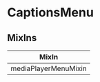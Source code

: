 # CaptionsMenu

## MixIns

<!-- @vuese:CaptionsMenu:mixIns:start -->
|MixIn|
|---|
|mediaPlayerMenuMixin|

<!-- @vuese:CaptionsMenu:mixIns:end -->
